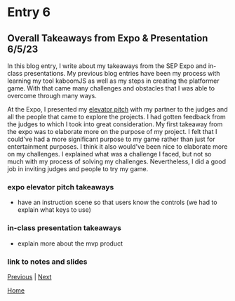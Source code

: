 # Entry 6
## Overall Takeaways from Expo & Presentation 6/5/23

In this blog entry, I write about my takeaways from the SEP Expo and in-class presentations. My previous blog entries have been my process with learning my tool kaboomJS as well as my steps in creating the platformer game. With that came many challenges and obstacles that I was able to overcome through many ways. 

At the Expo, I presented my [elevator pitch](https://docs.google.com/document/d/1R5sjzSzh33M7WFdKRbCtdJZ2B6g0s9FB2f_MuTxbcFE/edit?usp=sharing) with my partner to the judges and all the people that came to explore the projects. I had gotten feedback from the judges to which I took into great consideration. My first takeaway from the expo was to elaborate more on the purpose of my project. I felt that I could've had a more significant purpose to my game rather than just for entertainment purposes. I think it also would've been nice to elaborate more on my challenges. I explained what was a challenge I faced, but not so much with my process of solving my challenges. Nevertheless, I did a good job in inviting judges and people to try my game.


### expo elevator pitch takeaways
* have an instruction scene so that users know the controls (we had to explain what keys to use)

### in-class presentation takeaways
* explain more about the mvp product
### link to notes and slides
[Previous](entry05.md) | [Next](entry07.md)

[Home](../README.md)
